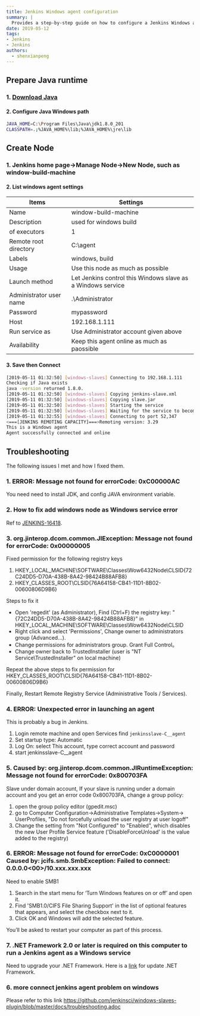 ```yaml
---
title: Jenkins Windows agent configuration
summary: |
  Provides a step-by-step guide on how to configure a Jenkins Windows agent, including setting up the Java runtime, creating the node, and troubleshooting common issues.
date: 2019-05-12
tags:
- Jenkins
- Jenkins
authors:
  - shenxianpeng
---
```


## Prepare Java runtime

### 1. [Download Java](https://www.java.com/en/download/)


#### 2. Configure Java Windows path

```bash
JAVA_HOME=C:\Program Files\Java\jdk1.8.0_201
CLASSPATH=.;%JAVA_HOME%\lib;%JAVA_HOME%\jre\lib
```

## Create Node

### 1. Jenkins home page->Manage Node->New Node, such as window-build-machine

#### 2. List windows agent settings

| Items | Settings |
|---|---|
| Name | window-build-machine |
| Description | used for windows build |
| of executors | 1 |
| Remote root directory | C:\agent |
| Labels | windows, build |
| Usage | Use this node as much as possible  |
| Launch method| Let Jenkins control this Windows slave as a Windows service |
| Administrator user name | .\Administrator |
| Password | mypassword |
| Host | 192.168.1.111 |
| Run service as | Use Administrator account given above |
| Availability | Keep this agent online as much as paossible |

#### 3. Save then Connect

```bash
[2019-05-11 01:32:50] [windows-slaves] Connecting to 192.168.1.111
Checking if Java exists
java -version returned 1.8.0.
[2019-05-11 01:32:50] [windows-slaves] Copying jenkins-slave.xml
[2019-05-11 01:32:50] [windows-slaves] Copying slave.jar
[2019-05-11 01:32:50] [windows-slaves] Starting the service
[2019-05-11 01:32:50] [windows-slaves] Waiting for the service to become ready
[2019-05-11 01:32:55] [windows-slaves] Connecting to port 52,347
<===[JENKINS REMOTING CAPACITY]===>Remoting version: 3.29
This is a Windows agent
Agent successfully connected and online
```

## Troubleshooting

The following issues I met and how I fixed them.

### 1. ERROR: Message not found for errorCode: 0xC00000AC

You need need to install JDK, and config JAVA environment variable.

### 2. How to fix add windows node as Windows service error

Ref to [JENKINS-16418](https://issues.jenkins-ci.org/browse/JENKINS-16418).

### 3. org.jinterop.dcom.common.JIException: Message not found for errorCode: 0x00000005

Fixed permission for the following registry keys

1. HKEY_LOCAL_MACHINE\SOFTWARE\Classes\Wow6432Node\CLSID{72C24DD5-D70A-438B-8A42-98424B88AFB8}
2. HKEY_CLASSES_ROOT\CLSID{76A64158-CB41-11D1-8B02-00600806D9B6}

Steps to fix it

* Open 'regedit' (as Administrator), Find (Ctrl+F) the registry key: "{72C24DD5-D70A-438B-8A42-98424B88AFB8}" in HKEY_LOCAL_MACHINE\SOFTWARE\Classes\Wow6432Node\CLSID
* Right click and select 'Permissions', Change owner to administrators group (Advanced...).
* Change permissions for administrators group. Grant Full Control。
* Change owner back to TrustedInstaller (user is "NT Service\TrustedInstaller" on local machine)

Repeat the above steps to fix permission for HKEY_CLASSES_ROOT\CLSID{76A64158-CB41-11D1-8B02-00600806D9B6}

Finally, Restart Remote Registry Service (Administrative Tools / Services).

### 4. ERROR: Unexpected error in launching an agent

This is probably a bug in Jenkins.

1. Login remote machine and open Services find `jenkinsslave-C__agent`
2. Set startup type: Automatic
3. Log On: select This account, type correct account and password
4. start jenkinsslave-C__agent

### 5. Caused by: org.jinterop.dcom.common.JIRuntimeException: Message not found for errorCode: 0x800703FA

Slave under domain account, If your slave is running under a domain account and you get an error code 0x800703FA, change a group policy:

1. open the group policy editor (gpedit.msc)
2. go to Computer Configuration->Administrative Templates->System-> UserProfiles, "Do not forcefully unload the user registry at user logoff"
3. Change the setting from "Not Configured" to "Enabled", which disables the new User Profile Service feature ('DisableForceUnload' is the value added to the registry)

### 6. ERROR: Message not found for errorCode: 0xC0000001 Caused by: jcifs.smb.SmbException: Failed to connect: 0.0.0.0<00>/10.xxx.xxx.xxx

Need to enable SMB1

1. Search in the start menu for ‘Turn Windows features on or off’ and open it.
2. Find 'SMB1.0/CIFS File Sharing Support' in the list of optional features that appears, and select the checkbox next to it.
3. Click OK and Windows will add the selected feature.

You’ll be asked to restart your computer as part of this process.

### 7. .NET Framework 2.0 or later is required on this computer to run a Jenkins agent as a Windows service

Need to upgrade your .NET Framework. Here is a [link](https://shenxianpeng.github.io/2020/07/jenkins-windows-agent-connect-problem/) for update .NET Framework.

### 6. more connect jenkins agent problem on windows

Please refer to this link https://github.com/jenkinsci/windows-slaves-plugin/blob/master/docs/troubleshooting.adoc
